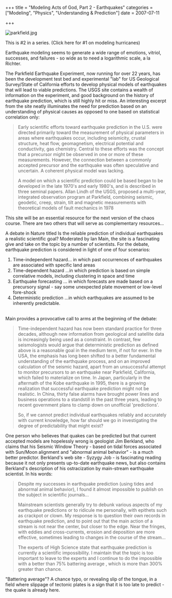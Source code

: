 +++
title = "Modeling Acts of God, Part 2 - Earthquakes"
categories = ["Modeling", "Physics", "Understanding & Prediction"]
date = 2007-07-11


+++


<img src="https://www.fractalog.com/jpg/parkfield.jpg" alt="parkfield.jpg" />

This is #2 in a series. (Click here for #1 on modeling hurricanes)
     
Earthquake modeling seems to generate a wide range of emotions, vitriol, successes, and failures - so wide as to need a logarithmic scale, a la Richter.
     
The Parkfield Earthquake Experiment, now running for over 22 years, has been the development test bed and experimental &quot;lab&quot; for US Geological Survey/State of California efforts to develop physical models of earthquakes that will lead to viable predictions. The USGS site contains a wealth of information on the experiment, and good background on the history of earthquake prediction, which is still highly hit or miss. An interesting excerpt from the site neatly illuminates the need for prediction based on an understanding of physical causes as opposed to one based on statistical correlation only:
      
<blockquote>  
Early scientific efforts toward earthquake prediction in the U.S. were directed primarily toward the measurement of physical parameters in areas where earthquakes occur, including seismicity, crustal structure, heat flow, geomagnetism, electrical potential and conductivity, gas chemistry. Central to these efforts was the concept that a precursor might be observed in one or more of these measurements. However, the connection between a commonly accepted precursor and the earthquake was often speculative and uncertain. A coherent physical model was lacking. 
                   
 A model on which a scientific prediction could be based began to be developed in the late 1970's and early 1980's, and is described in three seminal papers. Allan Lindh of the USGS, proposed a multi-year, integrated observation program at Parkfield, combining seismic, geodetic, creep, strain, tilt and magnetic measurements with theoretical models of fault mechanics in 1978
  </blockquote>
      
This site will be an essential resource for the next version of the chaos course. There are two others that will serve as complementary resources...
      
A debate in Nature titled Is the reliable prediction of individual earthquakes a realistic scientific goal? Moderated by Ian Main, the site is a fascinating give and take on the topic by a number of scientists.  For the debate, earthquake prediction is considered in light of one of four scenarios:
     <ol>   <li> Time-independent hazard... in which past occurrences of earthquakes are associated with specific land areas</li>      <li>Time-dependent hazard ...in which prediction is based on simple correlative models, including clustering in space and time</li>     <li>Earthquake forecasting ... in which forecasts are made based on a precursory signal - say some unexpected plate movement or low-level fore-shock</li>     <li>Deterministic prediction ...in which earthquakes are assumed to be inherently predictable.</li>   </ol>      
Main provides a provocative call to arms at the beginning of the debate:
      
<blockquote>  
Time-independent hazard has now been standard practice for three decades, although new information from geological and satellite data is increasingly being used as a constraint. In contrast, few seismologists would argue that deterministic prediction as defined above is a reasonable goal in the medium term, if not for ever. In the USA, the emphasis has long been shifted to a better fundamental understanding of the earthquake process, and on an improved calculation of the seismic hazard, apart from an unsuccessful attempt to monitor precursors to an earthquake near Parkfield, California, which failed to materialize on time. In Japan, particularly in the aftermath of the Kobe earthquake in 1995, there is a growing realization that successful earthquake prediction might not be realistic. In China, thirty false alarms have brought power lines and business operations to a standstill in the past three years, leading to recent government plans to clamp down on unofficial 'predictions'.
         
So, if we cannot predict individual earthquakes reliably and accurately with current knowledge, how far should we go in investigating the degree of predictability that might exist?
  </blockquote>
     
One person who believes that quakes can be predicted but that current accepted models are hopelessly wrong is geologist Jim Berkland, who claims that his Seismic Window Theory - based on tidal forces associated with Sun/Moon alignment and &quot;abnormal animal behavior&quot; - is a much better predictor. Berkland's web site - Syzygy Job - is fascinating reading because it not only presents up-to-date earthquake news, but also contains Berkland's description of his ostracization by main-stream earthquake scientist. In his words: 
     
<blockquote>  
Despite my successes in earthquake prediction (using tides and abnormal animal behavior), I found it almost impossible to publish on the subject in scientific journals...
   
Mainstream scientists generally try to debunk various aspects of my earthquake predictions or to ridicule me personally, with epithets such as crackpot or clown. My response is to question their own records in earthquake prediction, and to point out that the main action of a stream is not near the center, but closer to the edge. Near the fringes, with eddies and cross-currents, erosion and deposition are more effective, sometimes leading to changes in the course of the stream...
   
The experts of High Science state that earthquake prediction is currently a scientific impossibility. I maintain that the topic is too important to leave to the experts and I continue to do the impossible with a better than 75% battering average , which is more than 300% greater than chance. 
  </blockquote>
       
 &quot;Battering average&quot;? A chance typo, or revealing slip of the tongue, in a field where slippage of tectonic plates is a sign that it is too late to predict - the quake is already here. 
